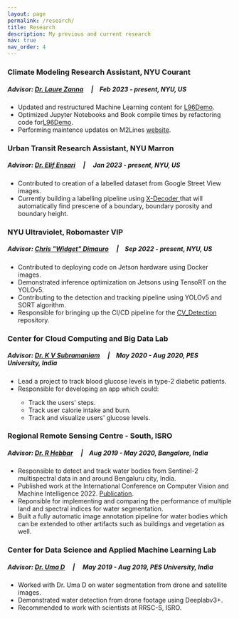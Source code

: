 ```yaml
---
layout: page
permalink: /research/
title: Research
description: My previous and current research
nav: true
nav_order: 4
---
```


<h3>Climate Modeling Research Assistant, NYU Courant </h3>
<h5>Advisor: <a href="https://zanna-researchteam.github.io">Dr. Laure Zanna</a> &emsp;|&emsp;Feb 2023 - present, NYU, US</h5>
<ul>
    <li>Updated and restructured Machine Learning content for <a href='https://m2lines.github.io/L96_demo/intro.html#'>L96Demo</a>.</li>
    <li>Optimized Jupyter Notebooks and Book compile times by refactoring code for<a href='https://m2lines.github.io/L96_demo/intro.html#'>L96Demo</a>. </li>
    <li>Performing maintence updates on M2Lines <a href='https://m2lines.github.io'>website</a>.</li>
</ul>

<h3>Urban Transit Research Assistant, NYU Marron </h3>
<h5>Advisor: <a href="https://marroninstitute.nyu.edu/people/elif-ensari">Dr. Elif Ensari</a> &emsp;|&emsp; Jan 2023 - present, NYU, US </h5>
<ul>
    <li>Contributed to creation of a labelled dataset from Google Street View images. </li>
    <li>Currently building a labelling pipeline using <a href = 'https://x-decoder-vl.github.io'> X-Decoder </a> that will automatically find prescene of a boundary, boundary porosity and boundary height.</li> 
    <!-- <li>Working with Dr. Elif Ensari's team on the <a href='https://new.mta.info/project/interborough-express'>MTA IBX</a> project. </li>
    <li>Current responsibilities include developing an automated Google Street View labeling tool that can detect buildings, walls, fences and other man made artifacts.</li> -->
</ul>

<h3>NYU Ultraviolet, Robomaster VIP </h3>
<h5>Advisor: <a href="https://engineering.nyu.edu/staff/chris-dimauro">Chris "Widget" Dimauro</a> &emsp;|&emsp;Sep 2022 - present, NYU, US </h5>
<ul>
    <li> Contributed to deploying code on Jetson hardware using Docker images. </li>
    <li> Demonstrated inference optimization on Jetsons using TensoRT on the YOLOv5. </li>
    <li> Contributing to the detection and tracking pipeline using YOLOv5 and SORT algorithm. </li>
    <li> Responsible for bringing up the CI/CD pipeline for the <a href='https://github.com/NYU-Robomaster-Ultraviolet/CV_Detection'>CV_Detection</a> repository. </li>
</ul>

<h3>Center for Cloud Computing and Big Data Lab</h3>
<h5> Advisor: <a href="https://www.researchgate.net/profile/Kv-Subramaniam">Dr. K V Subramaniam</a> &emsp;|&emsp;May 2020 - Aug 2020, PES University, India </h5>
<ul>
    <li>Lead a project to track blood glucose levels in type-2 diabetic patients. </li>
    <li>Responsible for developing an app which could:</li>
        <ul>
            <li>Track the users' steps.</li>
            <li>Track user calorie intake and burn.</li>
            <li>Track and visualize users' glucose levels. </li>
        </ul>
</ul>

<h3>Regional Remote Sensing Centre - South, ISRO</h3>
<h5> Advisor: <a href="https://www.researchgate.net/profile/Hebbar-Ram">Dr. R Hebbar</a> &emsp;|&emsp;Aug 2019 - May 2020, Bangalore, India </h5>
<ul>
    <li> Responsible to detect and track water bodies from Sentinel-2 multispectral data in and around Bengaluru city, India. </li>
    <li> Published work at the International Conference on Computer Vision and Machine Intelligence 2022. <a href='https://link.springer.com/chapter/10.1007/978-981-19-7867-8_56'> Publication</a>.</li>
    <li> Reponsible for implementing and comparing the performance of multiple land and spectral indices for water segmentation. </li>
    <li> Built a fully automatic image annotation pipeline for water bodies which can be extended to other artifacts such as buildings and vegetation as well. </li>
</ul>

<h3>Center for Data Science and Applied Machine Learning Lab</h3>
<h5> Advisor: <a href="https://staff.pes.edu/nm1308/">Dr. Uma D</a> &emsp;|&emsp; May 2019 - Aug 2019, PES University, India </h5>
<ul>
    <li> Worked with Dr. Uma D on water segmentation from drone and satellite images.</li>
    <li> Demonstrated water detection from drone footage using Deeplabv3+.</li>
    <li> Recommended to work with scientists at RRSC-S, ISRO.</li>
</ul>


